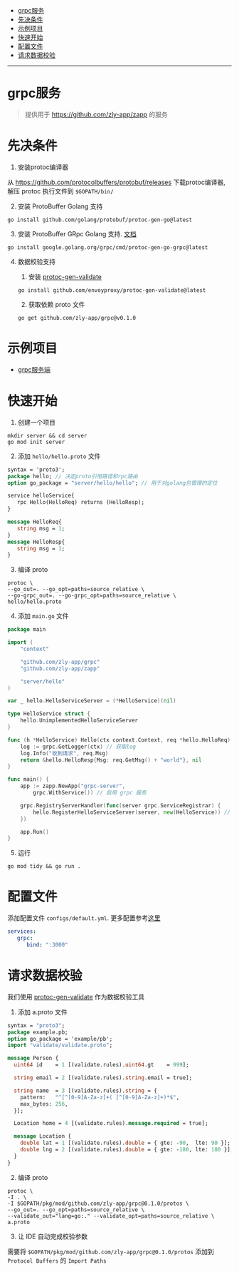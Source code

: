 
<!-- TOC -->

- [grpc服务](#grpc%E6%9C%8D%E5%8A%A1)
- [先决条件](#%E5%85%88%E5%86%B3%E6%9D%A1%E4%BB%B6)
- [示例项目](#%E7%A4%BA%E4%BE%8B%E9%A1%B9%E7%9B%AE)
- [快速开始](#%E5%BF%AB%E9%80%9F%E5%BC%80%E5%A7%8B)
- [配置文件](#%E9%85%8D%E7%BD%AE%E6%96%87%E4%BB%B6)
- [请求数据校验](#%E8%AF%B7%E6%B1%82%E6%95%B0%E6%8D%AE%E6%A0%A1%E9%AA%8C)

<!-- /TOC -->

---

# grpc服务

> 提供用于 https://github.com/zly-app/zapp 的服务

# 先决条件


1. 安装protoc编译器

从 https://github.com/protocolbuffers/protobuf/releases 下载protoc编译器, 解压 protoc 执行文件到 `$GOPATH/bin/`

2. 安装 ProtoBuffer Golang 支持

```shell
go install github.com/golang/protobuf/protoc-gen-go@latest
```

3. 安装 ProtoBuffer GRpc Golang 支持. [文档](https://grpc.io/docs/languages/go/quickstart/)

```shell
go install google.golang.org/grpc/cmd/protoc-gen-go-grpc@latest
```

4. 数据校验支持

   1. 安装 [protoc-gen-validate](https://github.com/envoyproxy/protoc-gen-validate)

   ```shell
   go install github.com/envoyproxy/protoc-gen-validate@latest
   ```

   2. 获取依赖 proto 文件

   ```shell
   go get github.com/zly-app/grpc@v0.1.0
   ```

# 示例项目

+ [grpc服务端](./example/grpc-s/main.go)

# 快速开始

1. 创建一个项目

```shell
mkdir server && cd server
go mod init server
```

2. 添加 `hello/hello.proto` 文件

```protobuf
syntax = 'proto3';
package hello; // 决定proto引用路径和rpc路由
option go_package = "server/hello/hello"; // 用于对golang包管理的定位

service helloService{
   rpc Hello(HelloReq) returns (HelloResp);
}

message HelloReq{
   string msg = 1;
}
message HelloResp{
   string msg = 1;
}
```

3. 编译 proto
   
```shell
protoc \
--go_out=. --go_opt=paths=source_relative \
--go-grpc_out=. --go-grpc_opt=paths=source_relative \
hello/hello.proto
```

4. 添加 `main.go` 文件

```go
package main

import (
	"context"

	"github.com/zly-app/grpc"
	"github.com/zly-app/zapp"

	"server/hello"
)

var _ hello.HelloServiceServer = (*HelloService)(nil)

type HelloService struct {
	hello.UnimplementedHelloServiceServer
}

func (h *HelloService) Hello(ctx context.Context, req *hello.HelloReq) (*hello.HelloResp, error) {
	log := grpc.GetLogger(ctx) // 获取log
	log.Info("收到请求", req.Msg)
	return &hello.HelloResp{Msg: req.GetMsg() + "world"}, nil
}

func main() {
	app := zapp.NewApp("grpc-server",
		grpc.WithService()) // 启用 grpc 服务

	grpc.RegistryServerHandler(func(server grpc.ServiceRegistrar) {
		hello.RegisterHelloServiceServer(server, new(HelloService)) // 注册 hello 服务
	})

	app.Run()
}
```

5. 运行

```shell
go mod tidy && go run .
```

# 配置文件

添加配置文件 `configs/default.yml`. 更多配置参考[这里](./config.go)

```yaml
services:
   grpc:
      bind: ":3000"
```

# 请求数据校验

我们使用 [protoc-gen-validate](https://github.com/envoyproxy/protoc-gen-validate) 作为数据校验工具

1. 添加 a.proto 文件

```protobuf
syntax = "proto3";
package example.pb;
option go_package = 'example/pb';
import "validate/validate.proto";

message Person {
  uint64 id    = 1 [(validate.rules).uint64.gt    = 999];

  string email = 2 [(validate.rules).string.email = true];

  string name  = 3 [(validate.rules).string = {
    pattern:   "^[^[0-9]A-Za-z]+( [^[0-9]A-Za-z]+)*$",
    max_bytes: 256,
  }];

  Location home = 4 [(validate.rules).message.required = true];

  message Location {
    double lat = 1 [(validate.rules).double = { gte: -90,  lte: 90 }];
    double lng = 2 [(validate.rules).double = { gte: -180, lte: 180 }];
  }
}
```

2. 编译 proto

```shell
protoc \
-I . \
-I $GOPATH/pkg/mod/github.com/zly-app/grpc@0.1.0/protos \
--go_out=. --go_opt=paths=source_relative \
--validate_out="lang=go:." --validate_opt=paths=source_relative \
a.proto
```

3. 让 IDE 自动完成校验参数

需要将 `$GOPATH/pkg/mod/github.com/zly-app/grpc@0.1.0/protos` 添加到 `Protocol Buffers` 的 `Import Paths`
